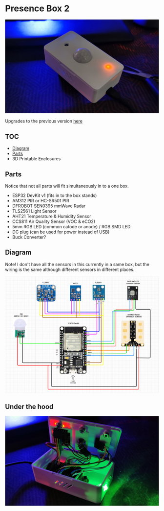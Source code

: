 # Presence Box 2

![](presence-box.png)

Upgrades to the previous version [here](/esphome/presence)

## TOC
* [Diagram](#diagram)
* [Parts](#parts)
* 3D Printable Enclosures

## Parts

Notice that not all parts will fit simultaneously in to a one box.

* ESP32 DevKit v1 (fits in to the box stands)
* AM312 PIR or HC-SR501 PIR
* DFROBOT SEN0395 mmWave Radar
* TLS2561 Light Sensor
* AHT21 Temperature & Humidity Sensor
* CCS811 Air Quality Sensor (VOC & eCO2)
* 5mm RGB LED (common catode or anode) / RGB SMD LED
* DC plug (can be used for power instead of USB)
* Buck Converter?

## Diagram

Note! I don't have all the sensors in this currently in a same box, but the wiring is the same although different sensors in different places.

![](presence-box-diagram.png)



## Under the hood


![](under-the-hood.jpg)

